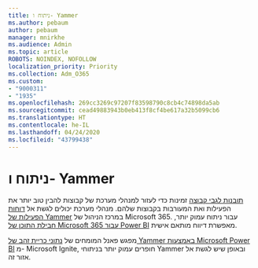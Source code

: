 ```yaml
---
title: ניתוח ו- Yammer
ms.author: pebaum
author: pebaum
manager: mnirkhe
ms.audience: Admin
ms.topic: article
ROBOTS: NOINDEX, NOFOLLOW
localization_priority: Priority
ms.collection: Adm_O365
ms.custom:
- "9000311"
- "1935"
ms.openlocfilehash: 269cc3269c97207f83598790c8cb4c74898da5ab
ms.sourcegitcommit: cead49883943b0eb413f8cf4be617a32b5099cb6
ms.translationtype: HT
ms.contentlocale: he-IL
ms.lasthandoff: 04/24/2020
ms.locfileid: "43799438"
---
```

# <a name="analytics-and-yammer"></a>ניתוח ו- Yammer

[תובנות לגבי קבוצה](https://support.office.com/article/view-group-insights-in-yammer-73f9fa6d-d442-4f25-9194-d5317c9328ab) זמינות כדי לעזור למנהלי מערכת של קבוצות להבין טוב יותר את הפעילות ואת המעורבות בקבוצות שלהם. מנהלי מערכת יכולים לגשת אל [דוחות הפעילות של Yammer](https://docs.microsoft.com/office365/admin/activity-reports/yammer-activity-report) במרכז הניהול של Microsoft 365. עבור ניתוח עמוק יותר, [חבילת התוכן של Microsoft 365 עבור Power BI](https://docs.microsoft.com/office365/admin/usage-analytics/enable-usage-analytics) מאפשרת דיווח מותאם אישית.

מפגש פאנל המומחים של [נתוני כריית זהב של Yammer באמצעות Microsoft Power BI](https://aka.ms/MiningYammerDataIgnite2017) מ- Microsoft Ignite, חופרים עמוק יותר בניתוחי Yammer ובאופן שיש לגשת אל אזור זה.

